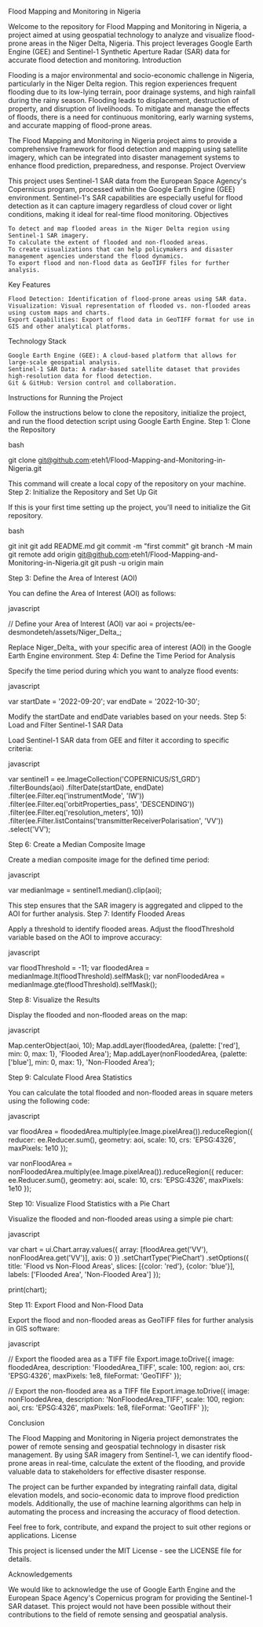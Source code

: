 Flood Mapping and Monitoring in Nigeria

Welcome to the repository for Flood Mapping and Monitoring in Nigeria, a project aimed at using geospatial technology to analyze and visualize flood-prone areas in the Niger Delta, Nigeria. This project leverages Google Earth Engine (GEE) and Sentinel-1 Synthetic Aperture Radar (SAR) data for accurate flood detection and monitoring.
Introduction

Flooding is a major environmental and socio-economic challenge in Nigeria, particularly in the Niger Delta region. This region experiences frequent flooding due to its low-lying terrain, poor drainage systems, and high rainfall during the rainy season. Flooding leads to displacement, destruction of property, and disruption of livelihoods. To mitigate and manage the effects of floods, there is a need for continuous monitoring, early warning systems, and accurate mapping of flood-prone areas.

The Flood Mapping and Monitoring in Nigeria project aims to provide a comprehensive framework for flood detection and mapping using satellite imagery, which can be integrated into disaster management systems to enhance flood prediction, preparedness, and response.
Project Overview

This project uses Sentinel-1 SAR data from the European Space Agency's Copernicus program, processed within the Google Earth Engine (GEE) environment. Sentinel-1's SAR capabilities are especially useful for flood detection as it can capture imagery regardless of cloud cover or light conditions, making it ideal for real-time flood monitoring.
Objectives

    To detect and map flooded areas in the Niger Delta region using Sentinel-1 SAR imagery.
    To calculate the extent of flooded and non-flooded areas.
    To create visualizations that can help policymakers and disaster management agencies understand the flood dynamics.
    To export flood and non-flood data as GeoTIFF files for further analysis.

Key Features

    Flood Detection: Identification of flood-prone areas using SAR data.
    Visualization: Visual representation of flooded vs. non-flooded areas using custom maps and charts.
    Export Capabilities: Export of flood data in GeoTIFF format for use in GIS and other analytical platforms.

Technology Stack

    Google Earth Engine (GEE): A cloud-based platform that allows for large-scale geospatial analysis.
    Sentinel-1 SAR Data: A radar-based satellite dataset that provides high-resolution data for flood detection.
    Git & GitHub: Version control and collaboration.

Instructions for Running the Project

Follow the instructions below to clone the repository, initialize the project, and run the flood detection script using Google Earth Engine.
Step 1: Clone the Repository

bash

git clone git@github.com:eteh1/Flood-Mapping-and-Monitoring-in-Nigeria.git

This command will create a local copy of the repository on your machine.
Step 2: Initialize the Repository and Set Up Git

If this is your first time setting up the project, you'll need to initialize the Git repository.

bash

git init
git add README.md
git commit -m "first commit"
git branch -M main
git remote add origin git@github.com:eteh1/Flood-Mapping-and-Monitoring-in-Nigeria.git
git push -u origin main

Step 3: Define the Area of Interest (AOI)

You can define the Area of Interest (AOI) as follows:

javascript

// Define your Area of Interest (AOI)
var aoi = projects/ee-desmondeteh/assets/Niger_Delta_;

Replace Niger_Delta_ with your specific area of interest (AOI) in the Google Earth Engine environment.
Step 4: Define the Time Period for Analysis

Specify the time period during which you want to analyze flood events:

javascript

var startDate = '2022-09-20';
var endDate = '2022-10-30';

Modify the startDate and endDate variables based on your needs.
Step 5: Load and Filter Sentinel-1 SAR Data

Load Sentinel-1 SAR data from GEE and filter it according to specific criteria:

javascript

var sentinel1 = ee.ImageCollection('COPERNICUS/S1_GRD')
                  .filterBounds(aoi)
                  .filterDate(startDate, endDate)
                  .filter(ee.Filter.eq('instrumentMode', 'IW'))
                  .filter(ee.Filter.eq('orbitProperties_pass', 'DESCENDING'))
                  .filter(ee.Filter.eq('resolution_meters', 10))
                  .filter(ee.Filter.listContains('transmitterReceiverPolarisation', 'VV'))
                  .select('VV');

Step 6: Create a Median Composite Image

Create a median composite image for the defined time period:

javascript

var medianImage = sentinel1.median().clip(aoi);

This step ensures that the SAR imagery is aggregated and clipped to the AOI for further analysis.
Step 7: Identify Flooded Areas

Apply a threshold to identify flooded areas. Adjust the floodThreshold variable based on the AOI to improve accuracy:

javascript

var floodThreshold = -11;
var floodedArea = medianImage.lt(floodThreshold).selfMask();
var nonFloodedArea = medianImage.gte(floodThreshold).selfMask();

Step 8: Visualize the Results

Display the flooded and non-flooded areas on the map:

javascript

Map.centerObject(aoi, 10);
Map.addLayer(floodedArea, {palette: ['red'], min: 0, max: 1}, 'Flooded Area');
Map.addLayer(nonFloodedArea, {palette: ['blue'], min: 0, max: 1}, 'Non-Flooded Area');

Step 9: Calculate Flood Area Statistics

You can calculate the total flooded and non-flooded areas in square meters using the following code:

javascript

var floodArea = floodedArea.multiply(ee.Image.pixelArea()).reduceRegion({
  reducer: ee.Reducer.sum(),
  geometry: aoi,
  scale: 10,
  crs: 'EPSG:4326',
  maxPixels: 1e10
});

var nonFloodArea = nonFloodedArea.multiply(ee.Image.pixelArea()).reduceRegion({
  reducer: ee.Reducer.sum(),
  geometry: aoi,
  scale: 10,
  crs: 'EPSG:4326',
  maxPixels: 1e10
});

Step 10: Visualize Flood Statistics with a Pie Chart

Visualize the flooded and non-flooded areas using a simple pie chart:

javascript

var chart = ui.Chart.array.values({
  array: [floodArea.get('VV'), nonFloodArea.get('VV')],
  axis: 0
})
.setChartType('PieChart')
.setOptions({
  title: 'Flood vs Non-Flood Areas',
  slices: [{color: 'red'}, {color: 'blue'}],
  labels: ['Flooded Area', 'Non-Flooded Area']
});

print(chart);

Step 11: Export Flood and Non-Flood Data

Export the flood and non-flooded areas as GeoTIFF files for further analysis in GIS software:

javascript

// Export the flooded area as a TIFF file
Export.image.toDrive({
  image: floodedArea,
  description: 'FloodedArea_TIFF',
  scale: 100,
  region: aoi,
  crs: 'EPSG:4326',
  maxPixels: 1e8,
  fileFormat: 'GeoTIFF'
});

// Export the non-flooded area as a TIFF file
Export.image.toDrive({
  image: nonFloodedArea,
  description: 'NonFloodedArea_TIFF',
  scale: 100,
  region: aoi,
  crs: 'EPSG:4326',
  maxPixels: 1e8,
  fileFormat: 'GeoTIFF'
});

Conclusion

The Flood Mapping and Monitoring in Nigeria project demonstrates the power of remote sensing and geospatial technology in disaster risk management. By using SAR imagery from Sentinel-1, we can identify flood-prone areas in real-time, calculate the extent of the flooding, and provide valuable data to stakeholders for effective disaster response.

The project can be further expanded by integrating rainfall data, digital elevation models, and socio-economic data to improve flood prediction models. Additionally, the use of machine learning algorithms can help in automating the process and increasing the accuracy of flood detection.

Feel free to fork, contribute, and expand the project to suit other regions or applications.
License

This project is licensed under the MIT License - see the LICENSE file for details.   

Acknowledgements

We would like to acknowledge the use of Google Earth Engine and the European Space Agency's Copernicus program for providing the Sentinel-1 SAR dataset. This project would not have been possible without their contributions to the field of remote sensing and geospatial analysis.
